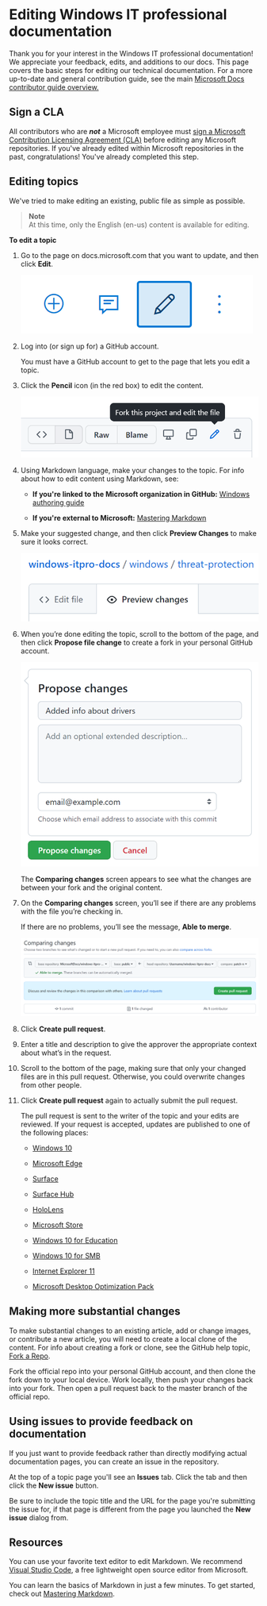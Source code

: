 # Editing Windows IT professional documentation

Thank you for your interest in the Windows IT professional documentation! We appreciate your feedback, edits, and additions to our docs.
This page covers the basic steps for editing our technical documentation.
For a more up-to-date and general contribution guide, see the main [Microsoft Docs contributor guide overview.](https://docs.microsoft.com/contribute/)

## Sign a CLA

All contributors who are ***not*** a Microsoft employee must [sign a Microsoft Contribution Licensing Agreement (CLA)](https://cla.microsoft.com/) before editing any Microsoft repositories. 
If you've already edited within Microsoft repositories in the past, congratulations! 
You've already completed this step.

## Editing topics

We've tried to make editing an existing, public file as simple as possible.

>**Note**<br>
>At this time, only the English (en-us) content is available for editing.

**To edit a topic**

1. Go to the page on docs.microsoft.com that you want to update, and then click **Edit**.

    ![GitHub Web, showing the Edit link.](images/contribute-link.png)

2. Log into (or sign up for) a GitHub account.
    
    You must have a GitHub account to get to the page that lets you edit a topic.

3. Click the **Pencil** icon (in the red box) to edit the content.

    ![GitHub Web, showing the Pencil icon in the red box.](images/pencil-icon.png)

4. Using Markdown language, make your changes to the topic. For info about how to edit content using Markdown, see:
    - **If you're linked to the Microsoft organization in GitHub:** [Windows authoring guide](https://aka.ms/WindowsAuthoring)
    
    - **If you're external to Microsoft:** [Mastering Markdown](https://guides.github.com/features/mastering-markdown/) 

5. Make your suggested change, and then click **Preview Changes** to make sure it looks correct.

    ![GitHub Web, showing the Preview Changes tab.](images/preview-changes.png)

6. When you’re done editing the topic, scroll to the bottom of the page, and then click **Propose file change** to create a fork in your personal GitHub account.

    ![GitHub Web, showing the Propose file change button.](images/propose-file-change.png)

    The **Comparing changes** screen appears to see what the changes are between your fork and the original content.

7. On the **Comparing changes** screen, you’ll see if there are any problems with the file you’re checking in.

    If there are no problems, you’ll see the message, **Able to merge**.
    
    ![GitHub Web, showing the Comparing changes screen.](images/compare-changes.png)

8. Click **Create pull request**.

9. Enter a title and description to give the approver the appropriate context about what’s in the request.

10. Scroll to the bottom of the page, making sure that only your changed files are in this pull request. Otherwise, you could overwrite changes from other people.

11. Click **Create pull request** again to actually submit the pull request.

    The pull request is sent to the writer of the topic and your edits are reviewed. If your request is accepted, updates are published to one of the following places:

    - [Windows 10](https://docs.microsoft.com/windows/windows-10)
    
    - [Microsoft Edge](https://docs.microsoft.com/microsoft-edge/deploy)
    
    - [Surface](https://docs.microsoft.com/surface)
    
    - [Surface Hub](https://docs.microsoft.com/surface-hub)
    
    - [HoloLens](https://docs.microsoft.com/hololens)
    
    - [Microsoft Store](https://docs.microsoft.com/microsoft-store)
    
    - [Windows 10 for Education](https://docs.microsoft.com/education/windows)
    
    - [Windows 10 for SMB](https://docs.microsoft.com/windows/smb)
    
    - [Internet Explorer 11](https://docs.microsoft.com/internet-explorer)
    
    - [Microsoft Desktop Optimization Pack](https://docs.microsoft.com/microsoft-desktop-optimization-pack)


## Making more substantial changes

To make substantial changes to an existing article, add or change images, or contribute a new article, you will need to create a local clone of the content. 
For info about creating a fork or clone, see the GitHub help topic, [Fork a Repo](https://help.github.com/articles/fork-a-repo/).

Fork the official repo into your personal GitHub account, and then clone the fork down to your local device.  Work locally, then push your changes back into your fork.  Then open a pull request back to the master branch of the official repo.

## Using issues to provide feedback on documentation

If you just want to provide feedback rather than directly modifying actual documentation pages, you can create an issue in the repository.

At the top of a topic page you'll see an **Issues** tab. Click the tab and then click the **New issue** button. 

Be sure to include the topic title and the URL for the page you're submitting the issue for, if that page is different from the page you launched the **New issue** dialog from.  

## Resources

You can use your favorite text editor to edit Markdown.  We recommend [Visual Studio Code](https://code.visualstudio.com/), a free lightweight open source editor from Microsoft.

You can learn the basics of Markdown in just a few minutes.  To get started, check out [Mastering Markdown](https://guides.github.com/features/mastering-markdown/).

